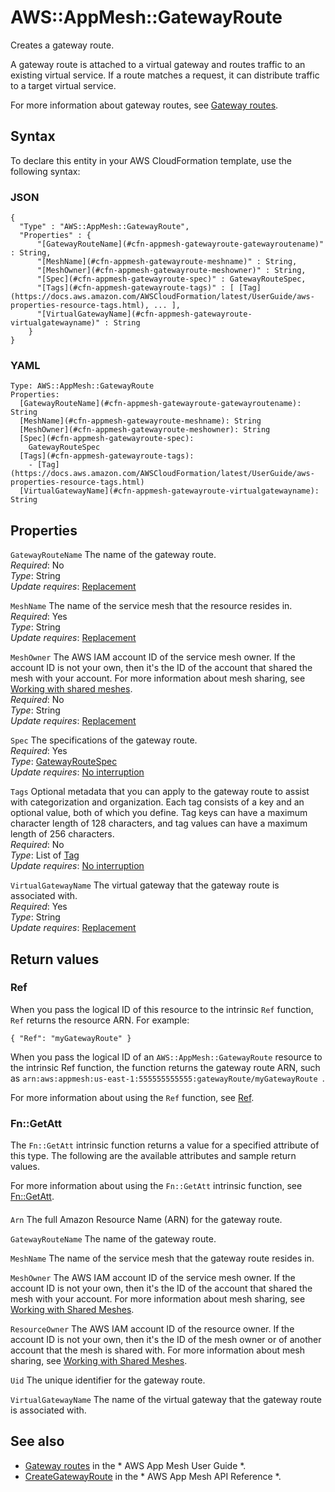 # AWS::AppMesh::GatewayRoute<a name="aws-resource-appmesh-gatewayroute"></a>

Creates a gateway route\.

A gateway route is attached to a virtual gateway and routes traffic to an existing virtual service\. If a route matches a request, it can distribute traffic to a target virtual service\.

For more information about gateway routes, see [Gateway routes](https://docs.aws.amazon.com/app-mesh/latest/userguide/gateway-routes.html)\.

## Syntax<a name="aws-resource-appmesh-gatewayroute-syntax"></a>

To declare this entity in your AWS CloudFormation template, use the following syntax:

### JSON<a name="aws-resource-appmesh-gatewayroute-syntax.json"></a>

```
{
  "Type" : "AWS::AppMesh::GatewayRoute",
  "Properties" : {
      "[GatewayRouteName](#cfn-appmesh-gatewayroute-gatewayroutename)" : String,
      "[MeshName](#cfn-appmesh-gatewayroute-meshname)" : String,
      "[MeshOwner](#cfn-appmesh-gatewayroute-meshowner)" : String,
      "[Spec](#cfn-appmesh-gatewayroute-spec)" : GatewayRouteSpec,
      "[Tags](#cfn-appmesh-gatewayroute-tags)" : [ [Tag](https://docs.aws.amazon.com/AWSCloudFormation/latest/UserGuide/aws-properties-resource-tags.html), ... ],
      "[VirtualGatewayName](#cfn-appmesh-gatewayroute-virtualgatewayname)" : String
    }
}
```

### YAML<a name="aws-resource-appmesh-gatewayroute-syntax.yaml"></a>

```
Type: AWS::AppMesh::GatewayRoute
Properties: 
  [GatewayRouteName](#cfn-appmesh-gatewayroute-gatewayroutename): String
  [MeshName](#cfn-appmesh-gatewayroute-meshname): String
  [MeshOwner](#cfn-appmesh-gatewayroute-meshowner): String
  [Spec](#cfn-appmesh-gatewayroute-spec): 
    GatewayRouteSpec
  [Tags](#cfn-appmesh-gatewayroute-tags): 
    - [Tag](https://docs.aws.amazon.com/AWSCloudFormation/latest/UserGuide/aws-properties-resource-tags.html)
  [VirtualGatewayName](#cfn-appmesh-gatewayroute-virtualgatewayname): String
```

## Properties<a name="aws-resource-appmesh-gatewayroute-properties"></a>

`GatewayRouteName`  <a name="cfn-appmesh-gatewayroute-gatewayroutename"></a>
The name of the gateway route\.  
*Required*: No  
*Type*: String  
*Update requires*: [Replacement](https://docs.aws.amazon.com/AWSCloudFormation/latest/UserGuide/using-cfn-updating-stacks-update-behaviors.html#update-replacement)

`MeshName`  <a name="cfn-appmesh-gatewayroute-meshname"></a>
The name of the service mesh that the resource resides in\.   
*Required*: Yes  
*Type*: String  
*Update requires*: [Replacement](https://docs.aws.amazon.com/AWSCloudFormation/latest/UserGuide/using-cfn-updating-stacks-update-behaviors.html#update-replacement)

`MeshOwner`  <a name="cfn-appmesh-gatewayroute-meshowner"></a>
The AWS IAM account ID of the service mesh owner\. If the account ID is not your own, then it's the ID of the account that shared the mesh with your account\. For more information about mesh sharing, see [Working with shared meshes](https://docs.aws.amazon.com/app-mesh/latest/userguide/sharing.html)\.  
*Required*: No  
*Type*: String  
*Update requires*: [Replacement](https://docs.aws.amazon.com/AWSCloudFormation/latest/UserGuide/using-cfn-updating-stacks-update-behaviors.html#update-replacement)

`Spec`  <a name="cfn-appmesh-gatewayroute-spec"></a>
The specifications of the gateway route\.  
*Required*: Yes  
*Type*: [GatewayRouteSpec](aws-properties-appmesh-gatewayroute-gatewayroutespec.md)  
*Update requires*: [No interruption](https://docs.aws.amazon.com/AWSCloudFormation/latest/UserGuide/using-cfn-updating-stacks-update-behaviors.html#update-no-interrupt)

`Tags`  <a name="cfn-appmesh-gatewayroute-tags"></a>
Optional metadata that you can apply to the gateway route to assist with categorization and organization\. Each tag consists of a key and an optional value, both of which you define\. Tag keys can have a maximum character length of 128 characters, and tag values can have a maximum length of 256 characters\.  
*Required*: No  
*Type*: List of [Tag](https://docs.aws.amazon.com/AWSCloudFormation/latest/UserGuide/aws-properties-resource-tags.html)  
*Update requires*: [No interruption](https://docs.aws.amazon.com/AWSCloudFormation/latest/UserGuide/using-cfn-updating-stacks-update-behaviors.html#update-no-interrupt)

`VirtualGatewayName`  <a name="cfn-appmesh-gatewayroute-virtualgatewayname"></a>
The virtual gateway that the gateway route is associated with\.  
*Required*: Yes  
*Type*: String  
*Update requires*: [Replacement](https://docs.aws.amazon.com/AWSCloudFormation/latest/UserGuide/using-cfn-updating-stacks-update-behaviors.html#update-replacement)

## Return values<a name="aws-resource-appmesh-gatewayroute-return-values"></a>

### Ref<a name="aws-resource-appmesh-gatewayroute-return-values-ref"></a>

 When you pass the logical ID of this resource to the intrinsic `Ref` function, `Ref` returns the resource ARN\. For example:

 `{ "Ref": "myGatewayRoute" }` 

When you pass the logical ID of an `AWS::AppMesh::GatewayRoute` resource to the intrinsic Ref function, the function returns the gateway route ARN, such as `arn:aws:appmesh:us-east-1:555555555555:gatewayRoute/myGatewayRoute `\.

For more information about using the `Ref` function, see [Ref](https://docs.aws.amazon.com/AWSCloudFormation/latest/UserGuide/intrinsic-function-reference-ref.html)\.

### Fn::GetAtt<a name="aws-resource-appmesh-gatewayroute-return-values-fn--getatt"></a>

The `Fn::GetAtt` intrinsic function returns a value for a specified attribute of this type\. The following are the available attributes and sample return values\.

For more information about using the `Fn::GetAtt` intrinsic function, see [Fn::GetAtt](https://docs.aws.amazon.com/AWSCloudFormation/latest/UserGuide/intrinsic-function-reference-getatt.html)\.

#### <a name="aws-resource-appmesh-gatewayroute-return-values-fn--getatt-fn--getatt"></a>

`Arn`  <a name="Arn-fn::getatt"></a>
The full Amazon Resource Name \(ARN\) for the gateway route\.

`GatewayRouteName`  <a name="GatewayRouteName-fn::getatt"></a>
The name of the gateway route\.

`MeshName`  <a name="MeshName-fn::getatt"></a>
The name of the service mesh that the gateway route resides in\.

`MeshOwner`  <a name="MeshOwner-fn::getatt"></a>
The AWS IAM account ID of the service mesh owner\. If the account ID is not your own, then it's the ID of the account that shared the mesh with your account\. For more information about mesh sharing, see [Working with Shared Meshes](https://docs.aws.amazon.com/app-mesh/latest/userguide/sharing.html)\.

`ResourceOwner`  <a name="ResourceOwner-fn::getatt"></a>
The AWS IAM account ID of the resource owner\. If the account ID is not your own, then it's the ID of the mesh owner or of another account that the mesh is shared with\. For more information about mesh sharing, see [Working with Shared Meshes](https://docs.aws.amazon.com/app-mesh/latest/userguide/sharing.html)\.

`Uid`  <a name="Uid-fn::getatt"></a>
The unique identifier for the gateway route\.

`VirtualGatewayName`  <a name="VirtualGatewayName-fn::getatt"></a>
The name of the virtual gateway that the gateway route is associated with\.

## See also<a name="aws-resource-appmesh-gatewayroute--seealso"></a>
+  [Gateway routes](https://docs.aws.amazon.com/app-mesh/latest/userguide/gateway-routes.html) in the * AWS App Mesh User Guide *\.
+  [CreateGatewayRoute](https://docs.aws.amazon.com/app-mesh/latest/APIReference/API_CreateGatewayRoute.html) in the * AWS App Mesh API Reference *\.


